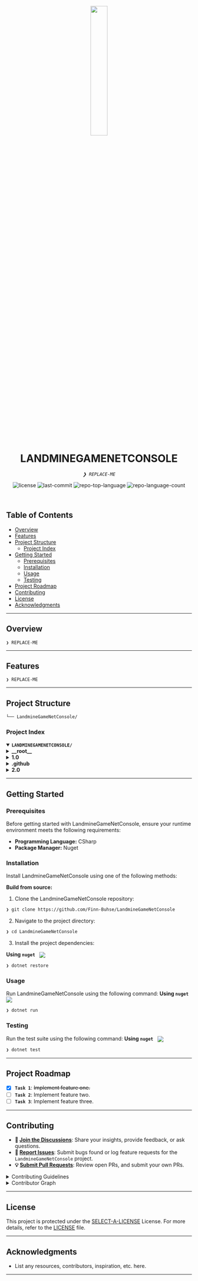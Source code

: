 <p align="center">
    <img src="https://img.icons8.com/external-tal-revivo-regular-tal-revivo/96/external-readme-is-a-easy-to-build-a-developer-hub-that-adapts-to-the-user-logo-regular-tal-revivo.png" align="center" width="30%">
</p>
<p align="center"><h1 align="center">LANDMINEGAMENETCONSOLE</h1></p>
<p align="center">
	<em><code>❯ REPLACE-ME</code></em>
</p>
<p align="center">
	<img src="https://img.shields.io/github/license/Finn-Buhse/LandmineGameNetConsole?style=default&logo=opensourceinitiative&logoColor=white&color=0080ff" alt="license">
	<img src="https://img.shields.io/github/last-commit/Finn-Buhse/LandmineGameNetConsole?style=default&logo=git&logoColor=white&color=0080ff" alt="last-commit">
	<img src="https://img.shields.io/github/languages/top/Finn-Buhse/LandmineGameNetConsole?style=default&color=0080ff" alt="repo-top-language">
	<img src="https://img.shields.io/github/languages/count/Finn-Buhse/LandmineGameNetConsole?style=default&color=0080ff" alt="repo-language-count">
</p>
<p align="center"><!-- default option, no dependency badges. -->
</p>
<p align="center">
	<!-- default option, no dependency badges. -->
</p>
<br>

##  Table of Contents

- [ Overview](#-overview)
- [ Features](#-features)
- [ Project Structure](#-project-structure)
  - [ Project Index](#-project-index)
- [ Getting Started](#-getting-started)
  - [ Prerequisites](#-prerequisites)
  - [ Installation](#-installation)
  - [ Usage](#-usage)
  - [ Testing](#-testing)
- [ Project Roadmap](#-project-roadmap)
- [ Contributing](#-contributing)
- [ License](#-license)
- [ Acknowledgments](#-acknowledgments)

---

##  Overview

<code>❯ REPLACE-ME</code>

---

##  Features

<code>❯ REPLACE-ME</code>

---

##  Project Structure

```sh
└── LandmineGameNetConsole/
```


###  Project Index
<details open>
	<summary><b><code>LANDMINEGAMENETCONSOLE/</code></b></summary>
	<details> <!-- __root__ Submodule -->
		<summary><b>__root__</b></summary>
		<blockquote>
			<table>
			</table>
		</blockquote>
	</details>
	<details> <!-- 1.0 Submodule -->
		<summary><b>1.0</b></summary>
		<blockquote>
			<table>
			<tr>
				<td><b><a href='https://github.com/Finn-Buhse/LandmineGameNetConsole/blob/master/1.0/FDBCodingChallengeMk1.0.sln'>FDBCodingChallengeMk1.0.sln</a></b></td>
				<td><code>❯ REPLACE-ME</code></td>
			</tr>
			</table>
			<details>
				<summary><b>FDBCodingChallengeMk1.0</b></summary>
				<blockquote>
					<table>
					<tr>
						<td><b><a href='https://github.com/Finn-Buhse/LandmineGameNetConsole/blob/master/1.0/FDBCodingChallengeMk1.0/FDBCodingChallengeMk1.0.csproj'>FDBCodingChallengeMk1.0.csproj</a></b></td>
						<td><code>❯ REPLACE-ME</code></td>
					</tr>
					<tr>
						<td><b><a href='https://github.com/Finn-Buhse/LandmineGameNetConsole/blob/master/1.0/FDBCodingChallengeMk1.0/Main.cs'>Main.cs</a></b></td>
						<td><code>❯ REPLACE-ME</code></td>
					</tr>
					</table>
				</blockquote>
			</details>
			<details>
				<summary><b>Test</b></summary>
				<blockquote>
					<table>
					<tr>
						<td><b><a href='https://github.com/Finn-Buhse/LandmineGameNetConsole/blob/master/1.0/Test/Test.csproj'>Test.csproj</a></b></td>
						<td><code>❯ REPLACE-ME</code></td>
					</tr>
					<tr>
						<td><b><a href='https://github.com/Finn-Buhse/LandmineGameNetConsole/blob/master/1.0/Test/PlayerTests.cs'>PlayerTests.cs</a></b></td>
						<td><code>❯ REPLACE-ME</code></td>
					</tr>
					<tr>
						<td><b><a href='https://github.com/Finn-Buhse/LandmineGameNetConsole/blob/master/1.0/Test/LandmineGameTests.cs'>LandmineGameTests.cs</a></b></td>
						<td><code>❯ REPLACE-ME</code></td>
					</tr>
					<tr>
						<td><b><a href='https://github.com/Finn-Buhse/LandmineGameNetConsole/blob/master/1.0/Test/RandomGeneratorTests.cs'>RandomGeneratorTests.cs</a></b></td>
						<td><code>❯ REPLACE-ME</code></td>
					</tr>
					<tr>
						<td><b><a href='https://github.com/Finn-Buhse/LandmineGameNetConsole/blob/master/1.0/Test/GlobalUsings.cs'>GlobalUsings.cs</a></b></td>
						<td><code>❯ REPLACE-ME</code></td>
					</tr>
					<tr>
						<td><b><a href='https://github.com/Finn-Buhse/LandmineGameNetConsole/blob/master/1.0/Test/BoardTests.cs'>BoardTests.cs</a></b></td>
						<td><code>❯ REPLACE-ME</code></td>
					</tr>
					</table>
					<details>
						<summary><b>Source</b></summary>
						<blockquote>
							<table>
							<tr>
								<td><b><a href='https://github.com/Finn-Buhse/LandmineGameNetConsole/blob/master/1.0/Test/Source/Board.cs'>Board.cs</a></b></td>
								<td><code>❯ REPLACE-ME</code></td>
							</tr>
							<tr>
								<td><b><a href='https://github.com/Finn-Buhse/LandmineGameNetConsole/blob/master/1.0/Test/Source/RandomGenerator.cs'>RandomGenerator.cs</a></b></td>
								<td><code>❯ REPLACE-ME</code></td>
							</tr>
							<tr>
								<td><b><a href='https://github.com/Finn-Buhse/LandmineGameNetConsole/blob/master/1.0/Test/Source/LandmineGame.cs'>LandmineGame.cs</a></b></td>
								<td><code>❯ REPLACE-ME</code></td>
							</tr>
							<tr>
								<td><b><a href='https://github.com/Finn-Buhse/LandmineGameNetConsole/blob/master/1.0/Test/Source/Player.cs'>Player.cs</a></b></td>
								<td><code>❯ REPLACE-ME</code></td>
							</tr>
							</table>
						</blockquote>
					</details>
				</blockquote>
			</details>
		</blockquote>
	</details>
	<details> <!-- .github Submodule -->
		<summary><b>.github</b></summary>
		<blockquote>
			<details>
				<summary><b>workflows</b></summary>
				<blockquote>
					<table>
					<tr>
						<td><b><a href='https://github.com/Finn-Buhse/LandmineGameNetConsole/blob/master/.github/workflows/generate-readme.yml'>generate-readme.yml</a></b></td>
						<td><code>❯ REPLACE-ME</code></td>
					</tr>
					</table>
				</blockquote>
			</details>
		</blockquote>
	</details>
	<details> <!-- 2.0 Submodule -->
		<summary><b>2.0</b></summary>
		<blockquote>
			<table>
			<tr>
				<td><b><a href='https://github.com/Finn-Buhse/LandmineGameNetConsole/blob/master/2.0/LandmineGameConsole.sln'>LandmineGameConsole.sln</a></b></td>
				<td><code>❯ REPLACE-ME</code></td>
			</tr>
			</table>
			<details>
				<summary><b>Test</b></summary>
				<blockquote>
					<table>
					<tr>
						<td><b><a href='https://github.com/Finn-Buhse/LandmineGameNetConsole/blob/master/2.0/Test/Test.csproj'>Test.csproj</a></b></td>
						<td><code>❯ REPLACE-ME</code></td>
					</tr>
					<tr>
						<td><b><a href='https://github.com/Finn-Buhse/LandmineGameNetConsole/blob/master/2.0/Test/PlayerTests.cs'>PlayerTests.cs</a></b></td>
						<td><code>❯ REPLACE-ME</code></td>
					</tr>
					<tr>
						<td><b><a href='https://github.com/Finn-Buhse/LandmineGameNetConsole/blob/master/2.0/Test/LandmineGameTests.cs'>LandmineGameTests.cs</a></b></td>
						<td><code>❯ REPLACE-ME</code></td>
					</tr>
					<tr>
						<td><b><a href='https://github.com/Finn-Buhse/LandmineGameNetConsole/blob/master/2.0/Test/RandomGeneratorTests.cs'>RandomGeneratorTests.cs</a></b></td>
						<td><code>❯ REPLACE-ME</code></td>
					</tr>
					<tr>
						<td><b><a href='https://github.com/Finn-Buhse/LandmineGameNetConsole/blob/master/2.0/Test/GlobalUsings.cs'>GlobalUsings.cs</a></b></td>
						<td><code>❯ REPLACE-ME</code></td>
					</tr>
					<tr>
						<td><b><a href='https://github.com/Finn-Buhse/LandmineGameNetConsole/blob/master/2.0/Test/BoardTests.cs'>BoardTests.cs</a></b></td>
						<td><code>❯ REPLACE-ME</code></td>
					</tr>
					</table>
				</blockquote>
			</details>
			<details>
				<summary><b>LandmineGameConsole</b></summary>
				<blockquote>
					<table>
					<tr>
						<td><b><a href='https://github.com/Finn-Buhse/LandmineGameNetConsole/blob/master/2.0/LandmineGameConsole/Main.cs'>Main.cs</a></b></td>
						<td><code>❯ REPLACE-ME</code></td>
					</tr>
					<tr>
						<td><b><a href='https://github.com/Finn-Buhse/LandmineGameNetConsole/blob/master/2.0/LandmineGameConsole/LandmineGameConsole.csproj'>LandmineGameConsole.csproj</a></b></td>
						<td><code>❯ REPLACE-ME</code></td>
					</tr>
					</table>
					<details>
						<summary><b>Source</b></summary>
						<blockquote>
							<table>
							<tr>
								<td><b><a href='https://github.com/Finn-Buhse/LandmineGameNetConsole/blob/master/2.0/LandmineGameConsole/Source/Board.cs'>Board.cs</a></b></td>
								<td><code>❯ REPLACE-ME</code></td>
							</tr>
							<tr>
								<td><b><a href='https://github.com/Finn-Buhse/LandmineGameNetConsole/blob/master/2.0/LandmineGameConsole/Source/RandomGenerator.cs'>RandomGenerator.cs</a></b></td>
								<td><code>❯ REPLACE-ME</code></td>
							</tr>
							<tr>
								<td><b><a href='https://github.com/Finn-Buhse/LandmineGameNetConsole/blob/master/2.0/LandmineGameConsole/Source/LandmineGame.cs'>LandmineGame.cs</a></b></td>
								<td><code>❯ REPLACE-ME</code></td>
							</tr>
							<tr>
								<td><b><a href='https://github.com/Finn-Buhse/LandmineGameNetConsole/blob/master/2.0/LandmineGameConsole/Source/Player.cs'>Player.cs</a></b></td>
								<td><code>❯ REPLACE-ME</code></td>
							</tr>
							<tr>
								<td><b><a href='https://github.com/Finn-Buhse/LandmineGameNetConsole/blob/master/2.0/LandmineGameConsole/Source/HostContainer.cs'>HostContainer.cs</a></b></td>
								<td><code>❯ REPLACE-ME</code></td>
							</tr>
							</table>
						</blockquote>
					</details>
				</blockquote>
			</details>
		</blockquote>
	</details>
</details>

---
##  Getting Started

###  Prerequisites

Before getting started with LandmineGameNetConsole, ensure your runtime environment meets the following requirements:

- **Programming Language:** CSharp
- **Package Manager:** Nuget


###  Installation

Install LandmineGameNetConsole using one of the following methods:

**Build from source:**

1. Clone the LandmineGameNetConsole repository:
```sh
❯ git clone https://github.com/Finn-Buhse/LandmineGameNetConsole
```

2. Navigate to the project directory:
```sh
❯ cd LandmineGameNetConsole
```

3. Install the project dependencies:


**Using `nuget`** &nbsp; [<img align="center" src="https://img.shields.io/badge/C%23-239120.svg?style={badge_style}&logo=c-sharp&logoColor=white" />](https://docs.microsoft.com/en-us/dotnet/csharp/)

```sh
❯ dotnet restore
```




###  Usage
Run LandmineGameNetConsole using the following command:
**Using `nuget`** &nbsp; [<img align="center" src="https://img.shields.io/badge/C%23-239120.svg?style={badge_style}&logo=c-sharp&logoColor=white" />](https://docs.microsoft.com/en-us/dotnet/csharp/)

```sh
❯ dotnet run
```


###  Testing
Run the test suite using the following command:
**Using `nuget`** &nbsp; [<img align="center" src="https://img.shields.io/badge/C%23-239120.svg?style={badge_style}&logo=c-sharp&logoColor=white" />](https://docs.microsoft.com/en-us/dotnet/csharp/)

```sh
❯ dotnet test
```


---
##  Project Roadmap

- [X] **`Task 1`**: <strike>Implement feature one.</strike>
- [ ] **`Task 2`**: Implement feature two.
- [ ] **`Task 3`**: Implement feature three.

---

##  Contributing

- **💬 [Join the Discussions](https://github.com/Finn-Buhse/LandmineGameNetConsole/discussions)**: Share your insights, provide feedback, or ask questions.
- **🐛 [Report Issues](https://github.com/Finn-Buhse/LandmineGameNetConsole/issues)**: Submit bugs found or log feature requests for the `LandmineGameNetConsole` project.
- **💡 [Submit Pull Requests](https://github.com/Finn-Buhse/LandmineGameNetConsole/blob/main/CONTRIBUTING.md)**: Review open PRs, and submit your own PRs.

<details closed>
<summary>Contributing Guidelines</summary>

1. **Fork the Repository**: Start by forking the project repository to your github account.
2. **Clone Locally**: Clone the forked repository to your local machine using a git client.
   ```sh
   git clone https://github.com/Finn-Buhse/LandmineGameNetConsole
   ```
3. **Create a New Branch**: Always work on a new branch, giving it a descriptive name.
   ```sh
   git checkout -b new-feature-x
   ```
4. **Make Your Changes**: Develop and test your changes locally.
5. **Commit Your Changes**: Commit with a clear message describing your updates.
   ```sh
   git commit -m 'Implemented new feature x.'
   ```
6. **Push to github**: Push the changes to your forked repository.
   ```sh
   git push origin new-feature-x
   ```
7. **Submit a Pull Request**: Create a PR against the original project repository. Clearly describe the changes and their motivations.
8. **Review**: Once your PR is reviewed and approved, it will be merged into the main branch. Congratulations on your contribution!
</details>

<details closed>
<summary>Contributor Graph</summary>
<br>
<p align="left">
   <a href="https://github.com{/Finn-Buhse/LandmineGameNetConsole/}graphs/contributors">
      <img src="https://contrib.rocks/image?repo=Finn-Buhse/LandmineGameNetConsole">
   </a>
</p>
</details>

---

##  License

This project is protected under the [SELECT-A-LICENSE](https://choosealicense.com/licenses) License. For more details, refer to the [LICENSE](https://choosealicense.com/licenses/) file.

---

##  Acknowledgments

- List any resources, contributors, inspiration, etc. here.

---
